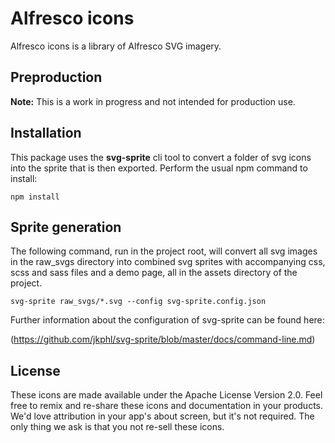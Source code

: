 # Alfresco icons

Alfresco icons is a library of Alfresco SVG imagery.

## Preproduction

**Note:** This is a work in progress and not intended for production use.

## Installation

This package uses the **svg-sprite** cli tool to convert a folder of svg icons into the sprite that is then exported. 
Perform the usual npm command to install:

```
npm install
```

## Sprite generation

The following command, run in the project root, will convert all svg images in the raw_svgs directory into combined 
svg sprites with accompanying css, scss and sass files and a demo page, all in the assets directory of the project.

```
svg-sprite raw_svgs/*.svg --config svg-sprite.config.json
```

Further information about the configuration of svg-sprite can be found here:

(https://github.com/jkphl/svg-sprite/blob/master/docs/command-line.md)

## License

These icons are made available under the Apache License Version 2.0. Feel free to remix and re-share these icons 
and documentation in your products. We'd love attribution in your app's about screen, but it's not required. The 
only thing we ask is that you not re-sell these icons.